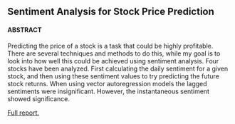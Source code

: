 <h2>Sentiment Analysis for Stock Price Prediction</h2>

<h4>ABSTRACT</h4>

Predicting the price of a stock is a task that could be highly profitable. There are several techniques and methods to do this, while my goal is to look into how well this could be achieved using sentiment analysis. Four stocks have been analyzed. First calculating the daily sentiment for a given stock, and then using these sentiment values to try predicting the future stock returns. When using vector autoregression models the lagged sentiments were insignificant. However, the instantaneous sentiment showed significance.


[Full report.](report.pdf)
